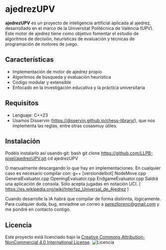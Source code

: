 # ajedrezUPV

**ajedrezUPV** es un proyecto de inteligencia artificial aplicada al ajedrez, desarrollado en el marco de la Universitat Politècnica de València (UPV).  
Este motor de ajedrez tiene como objetivo fomentar el estudio de algoritmos de decisión, heurísticas de evaluación y técnicas de programación de motores de juego.

## Características

- Implementación de motor de ajedrez propio
- Algoritmos de búsqueda y evaluación heurística
- Código modular y extensible
- Enfocado en la investigación educativa y la práctica universitaria

## Requisitos

- Lenguaje: C++23
- Usamos Disservin (https://disservin.github.io/chess-library/), que nos implementa las reglas, entre otras cosasmuy útiles.

## Instalación
Podéis instalarlo así usando git:
bash
git clone https://github.com/LLPB-pixel/ajedrezUPV.git
cd ajedrezUPV

O manualmente descargando lo que hay en implementaciones.
En cualquier caso es necesario compilar con:
g++ [versiondelbot] NodeMove.cpp GeneralEvaluator.cpp OpeningEvaluator.cpp EndgameEvaluator.cpp 
Saldrá una aplicación de consola. Sólo acepta jugadas en notación UCI. ( https://es.wikipedia.org/wiki/Interfaz_Universal_de_Ajedrez )

Cuando desarrolle la IA habrá que compilar de forma distinnta, lógicamente.
Para cualquier duda, bug, enviadme un correo a perezllorenc@gmail.com y me pondré en contacto contigo. 


## Licencia
Este proyecto está licenciado bajo la [Creative Commons Attribution-NonCommercial 4.0 International License](https://creativecommons.org/licenses/by-nc/4.0/).
![Licencia](https://img.shields.io/badge/License-CC%20BY--NC%204.0-lightgrey.svg)







